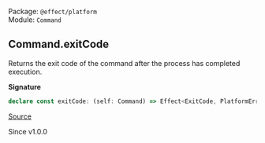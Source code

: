 Package: `@effect/platform`<br />
Module: `Command`<br />

## Command.exitCode

Returns the exit code of the command after the process has completed
execution.

**Signature**

```ts
declare const exitCode: (self: Command) => Effect<ExitCode, PlatformError, CommandExecutor>
```

[Source](https://github.com/Effect-TS/effect/tree/main/packages/platform/src/Command.ts#L140)

Since v1.0.0